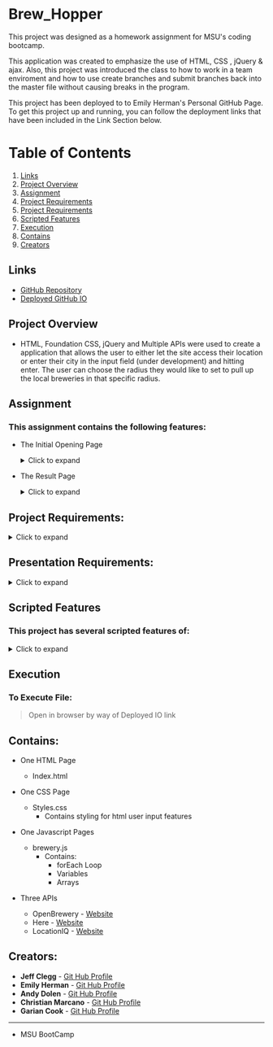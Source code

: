 # Brew_Hopper

This project was designed as a homework assignment for MSU's coding bootcamp. 

This application was created to emphasize the use of HTML, CSS , jQuery & ajax. Also, this project was introduced the class to how to work in a team enviroment and how to use create branches and submit branches back into the master file without causing breaks in the program.

This project has been deployed to to Emily Herman's Personal GitHub Page. To get this project up and running, you can follow the deployment links that have been included in the Link Section below.

# Table of Contents
1. [Links](#Links)
2. [Project Overview](#projectoverview)
3. [Assignment](#Assignment)
4. [Project Requirements](#projectrequirements)
5. [Project Requirements](#projectrequirements)
6. [Scripted Features](#scriptedfeatures)
7. [Execution](Execution)
8. [Contains](#Contains)
9. [Creators](#Creators)


## Links

* [GitHub Repository](https://github.com/EmilyAH-01/Brew_Hopper)
* [Deployed GitHub IO](https://emilyah-01.github.io/Brew_Hopper) 

## Project Overview <a name="projectoverview"></a>

* HTML, Foundation CSS, jQuery and Multiple APIs were used to create a application that allows the user to either let the site access their location or enter their city in the input field (under development) and hitting enter. The user can choose the radius they would like to set to pull up the local breweries in that specific radius.  

## Assignment
### This assignment contains the following features: 
* The Initial Opening Page
    <details>
        <summary>Click to expand</summary>

    - Only contains the Main Header and the Location Search Input Page  
    
    <!-- PlaceHolder for screenshots -->
    <!-- *Opening Page*![Opening Page](https://github.com/JC72/JeffClegg_06_WeatherDashboard/blob/main/Assets/images/ScreenShots/OpenPage.png) -->
    

    </details>

* The Result Page
    <details>
        <summary>Click to expand</summary>

    - Shows the map of the area
    - Displays the location of the locale breweries on the map
    - Gives a list of all the local breweries along with their information
    - Allows user to add the items to the map and calculate a route to the different locations 
    
    <!-- *Initial Results*![Initial Results](https://github.com/JC72/JeffClegg_06_WeatherDashboard/blob/main/Assets/images/ScreenShots/InitialResults.png)
    
    *Second City Search*![Second Search](https://github.com/JC72/JeffClegg_06_WeatherDashboard/blob/main/Assets/images/ScreenShots/SecondSearch.png) -->

    </details>

## Project Requirements: <a name="projectrequirements"></a>
<details>
    <summary>Click to expand</summary>

* Must use at least two server-side APIs

* Must use a CSS framework _other than_ Bootstrap

* Must be interactive (i.e: accept and respond to user input)

* Use at least one new third-party API

* Must have a polished UI

* Must meet good quality coding standards

* Does not use alerts, confirms or prompts (look into _modals_)

* Must be deployed to GitHub Pages

</details>

## Presentation Requirements: <a name="presentationrequirements"></a>
<details>
    <summary>Click to expand</summary>

Use this [project presentation template](https://docs.google.com/presentation/d/1_u8TKy5zW5UlrVQVnyDEZ0unGI2tjQPDEpA0FNuBKAw/edit?usp=sharing) to address the following: 

* Elevator pitch: a one minute description of your application

* Concept: What is your user story? What was your motivation for development?

* Process: What were the technologies used? How were tasks and roles broken down and assigned? What challenges did you encounter? What were your successes?

* Demo: Show your stuff!

* Directions for Future Development

* Links to the deployed application and the GitHub repository

</details>

## Scripted Features <a name="scriptedfeatures"></a>
### This project has several scripted features of:
<details>
    <summary>Click to expand</summary>

* Event listener (onclick) to allow the user to give permission to access their location and get their latitude and longitue.
* An array & forEach loop with a function that generates all the card bodies for the individual breweries in that area and their information and website.
* Functions that use ajax & get to pull specific information for the map, breweries, and city information needed to generate the results.
* Function that uses the current date, with for loop and ajax which pulls forecast data for the next five days and places each day data into its respective specific individual forecastCard.
* a document.ready funtion that pulls data from local storage and shows the last searched city's weather conditions and creates the previous search list when site is opened. 
* Event listener  & functions to get information based on location and distance (radius) for the search button. It will then generate the map, location and list of the locale breweries.


</details>

## Execution
### To Execute File:
> Open in browser by way of Deployed IO link

## Contains: 
* One HTML Page
    * Index.html 

* One CSS Page
    * Styles.css
        * Contains styling for html user input features
        
* One Javascript Pages
    * brewery.js
        * Contains:
            * forEach Loop
            * Variables
            * Arrays

* Three APIs
    * OpenBrewery - [Website](https://www.openbrewerydb.org/)
    * Here - [Website](https://www.here.com/)
    * LocationIQ - [Website](https://locationiq.com/)

## Creators:

* **Jeff Clegg** - [Git Hub Profile](https://github.com/JC72)
* **Emily Herman** - [Git Hub Profile](https://github.com/EmilyAH-01)
* **Andy Dolen** - [Git Hub Profile](https://github.com/dolenand)
* **Christian Marcano** - [Git Hub Profile](https://github.com/Cmarcano7)
* **Garian Cook** - [Git Hub Profile]()
* **
* MSU BootCamp